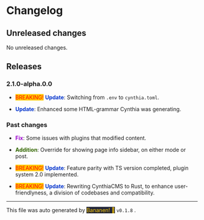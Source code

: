 
# Changelog


## Unreleased changes
            
No unreleased changes.

## Releases



### 2.1.0-alpha.0.0
- <span style="color: red; background-color: #ffcc00">BREAKING!</span> **<span style="color: #0033cc">Update</span>**: Switching from `.env` to `cynthia.toml`.
-  **<span style="color: #0033cc">Update</span>**: Enhanced some HTML-grammar Cynthia was generating.


### Past changes
-  **<span style="color: #9900cc">Fix</span>**: Some issues with plugins that modified content.
-  **<span style="color: #336600">Addition</span>**: Override for showing page info sidebar, on either mode or post.
- <span style="color: red; background-color: #ffcc00">BREAKING!</span> **<span style="color: #0033cc">Update</span>**: Feature parity with TS version completed, plugin system 2.0 implemented.
- <span style="color: red; background-color: #ffcc00">BREAKING!</span> **<span style="color: #0033cc">Update</span>**: Rewriting CynthiaCMS to Rust, to enhance user-friendlyness, a division of codebases and compatibility.


<hr>
            
This file was auto generated by [<span style="background-color: #24273a; color: #ffcc00">Bananen! 🍌</span>](https://github.com/strawmelonjuice/bananen/) `v0.1.8`
.